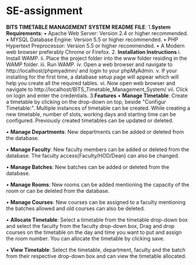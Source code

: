 # SE-assignment
<b>BITS TIMETABLE MANAGEMENT SYSTEM</b>
<b>README FILE</b>:
1.<b>System Requirements</b>:
•	Apache Web Server: Version 2.4 or higher recommended.
•	MYSQL Database Engine: Version 5.5 or higher recommended.
•	PHP Hypertext Preprocessor: Version 5.5 or higher recommended.
•	A Modern web browser preferably Chrome or Firefox.
2. <b>Installation Instructions</b>
i.	Install WAMP.
ii.	Place the project folder into the www folder residing in the WAMP folder.
iii.	Run WAMP.
iv.	Open a web browser and navigate to http://localhost/phpmyadmin/ and login to your phpMyAdmin.
v.	If your installing for the first time, a database setup page will appear which will help you create all the required tables.
vi.	Now open web browser and navigate to http://localhost/BITS_Timetable_Management_System/
vii.	Click on login and enter the credentials.
3.<b>Features</b>
•	<b>Manage Timetable</b>: Create a timetable by clicking on the drop-down on top, beside "Configur Timetable:". Multiple instances of timetable can be created. While creating a new timetable, number of slots, working days and starting time can be configured. Previously created timetables can be updated or deleted.

•	<b>Manage Departments</b>: New departments can be added or deleted from the database.

•	<b>Manage Faculty</b>: New faculty members can be added or deleted from the database. The faculty access(Faculty/HOD/Dean) can also be changed.

•	<b>Manage Batches</b>: New batches can be added or deleted from the database.

•	<b>Manage Rooms</b>: New rooms can be added mentioning the capacity of the room or can be deleted from the database.

•	<b>Manage Courses</b>: New courses can be assigned to a faculty mentioning the batches allowed and old courses can also be deleted.

•	<b>Allocate Timetable</b>: Select a timetable from the timetable drop-down box and select the faculty from the faculty drop-down box, Drag and drop courses on the timetable on the day and time you want to put and assign the room number. You can allocate the timetable by clicking save.

•	<b>View Timetable</b>: Select the timetable, department, faculty and the batch from their respective drop-down box and can view the timetable allocated.

